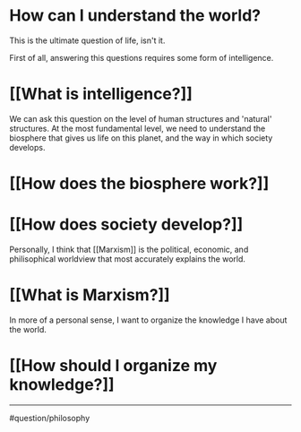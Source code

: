 # How can I understand the world?
This is the ultimate question of life, isn't it. 

First of all, answering this questions requires some form of intelligence.
# [[What is intelligence?]]

We can ask this question on the level of human structures and 'natural' structures. At the most fundamental level, we need to understand the biosphere that gives us life on this planet, and the way in which society develops.
# [[How does the biosphere work?]] 
# [[How does society develop?]]

Personally, I think that [[Marxism]] is the political, economic, and philisophical worldview that most accurately explains the world. 
# [[What is Marxism?]]

In more of a personal sense, I want to organize the knowledge I have about the world.
# [[How should I organize my knowledge?]]

---
#question/philosophy 